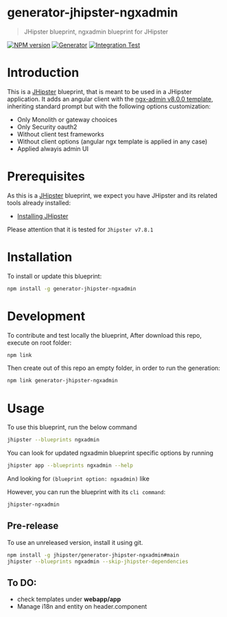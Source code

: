# generator-jhipster-ngxadmin

> JHipster blueprint, ngxadmin blueprint for JHipster

[![NPM version][npm-image]][npm-url]
[![Generator][github-generator-image]][github-generator-url]
[![Integration Test][github-integration-image]][github-integration-url]

# Introduction

This is a [JHipster](https://www.jhipster.tech/) blueprint, that is meant to be used in a JHipster application.
It adds an angular client with the [ngx-admin v8.0.0 template](https://github.com/akveo/ngx-admin/tree/v8.0.0), inheriting standard prompt but with the following options customization:

- Only Monolith or gateway chooices
- Only Security oauth2
- Without client test frameworks
- Without client options (angular ngx template is applied in any case)
- Applied alwayis admin UI

# Prerequisites

As this is a [JHipster](https://www.jhipster.tech/) blueprint, we expect you have JHipster and its related tools already installed:

- [Installing JHipster](https://www.jhipster.tech/installation/)

Please attention that it is tested for `Jhipster v7.8.1`

# Installation

To install or update this blueprint:

```bash
npm install -g generator-jhipster-ngxadmin
```

# Development

To contribute and test locally the blueprint, After download this repo, execute on root folder:

```bash
npm link
```

Then create out of this repo an empty folder, in order to run the generation:

```bash
npm link generator-jhipster-ngxadmin
```

# Usage

To use this blueprint, run the below command

```bash
jhipster --blueprints ngxadmin
```

You can look for updated ngxadmin blueprint specific options by running

```bash
jhipster app --blueprints ngxadmin --help
```

And looking for `(blueprint option: ngxadmin)` like

However, you can run the blueprint with its `cli command`:

```bash
jhipster-ngxadmin
```

## Pre-release

To use an unreleased version, install it using git.

```bash
npm install -g jhipster/generator-jhipster-ngxadmin#main
jhipster --blueprints ngxadmin --skip-jhipster-dependencies
```

## To DO:

- check templates under **webapp/app**
- Manage i18n and entity on header.component

[npm-image]: https://img.shields.io/npm/v/generator-jhipster-ngxadmin.svg
[npm-url]: https://npmjs.org/package/generator-jhipster-ngxadmin
[github-generator-image]: https://github.com/amanganiello90/generator-jhipster-ngxadmin/actions/workflows/generator.yml/badge.svg
[github-generator-url]: https://github.com/amanganiello90/generator-jhipster-ngxadmin/actions/workflows/generator.yml
[github-integration-image]: https://github.com/amanganiello90/generator-jhipster-ngxadmin/actions/workflows/integration.yml/badge.svg
[github-integration-url]: https://github.com/amanganiello90/generator-jhipster-ngxadmin/actions/workflows/integration.yml
